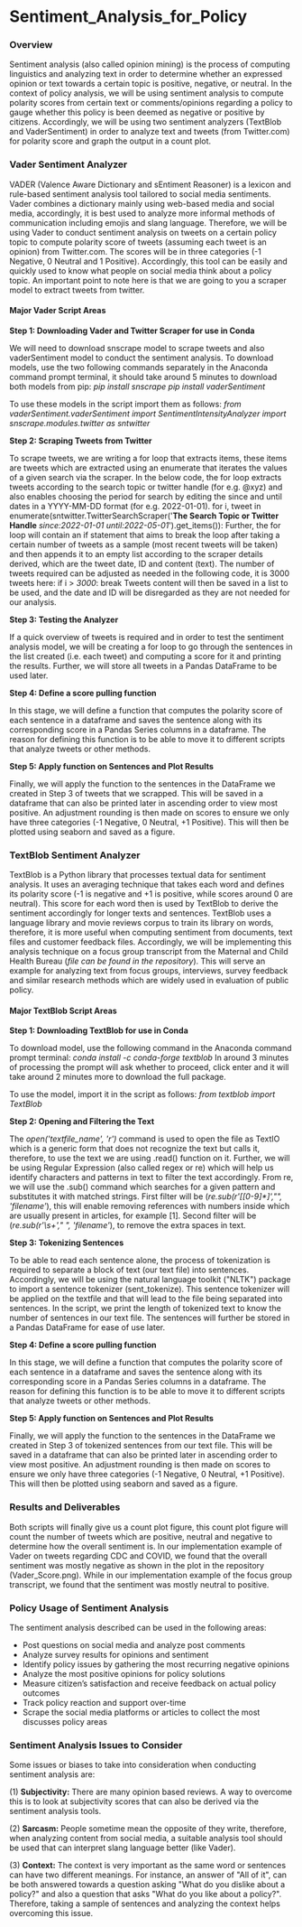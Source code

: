 # Sentiment_Analysis_for_Policy

### Overview
Sentiment analysis (also called opinion mining) is the process of computing linguistics and analyzing text in order to determine whether an expressed opinion or text towards a certain topic is positive, negative, or neutral.
In the context of policy analysis, we will be using sentiment analysis to compute polarity scores from certain text or comments/opinions regarding a policy to gauge whether this policy is been deemed as negative or positive by citizens. Accordingly, we will be using two sentiment analyzers (TextBlob and VaderSentiment) in order to analyze text and tweets (from Twitter.com) for polarity score and graph the output in a count plot.  



### Vader Sentiment Analyzer 
VADER (Valence Aware Dictionary and sEntiment Reasoner) is a lexicon and rule-based sentiment analysis tool tailored to social media sentiments. Vader combines a dictionary mainly using web-based media and social media, accordingly, it is best used to analyze more informal methods of communication including emojis and slang language. Therefore, we will be using Vader to conduct sentiment analysis on tweets on a certain policy topic to compute polarity score of tweets (assuming each tweet is an opinion) from Twitter.com. The scores will be in three categories (-1 Negative, 0 Neutral and 1 Positive). Accordingly, this tool can be easily and quickly used to know what people on social media think about a policy topic. An important point to note here is that we are going to you a scraper model to extract tweets from twitter.   

#### Major Vader Script Areas

__Step 1: Downloading Vader and Twitter Scraper for use in Conda__

We will need to download snscrape model to scrape tweets and also vaderSentiment model to conduct the sentiment analysis. 
To download models, use the two following commands separately in the Anaconda command prompt terminal, it should take around 5 minutes to download both models from pip:
_pip install snscrape_
_pip install vaderSentiment_

To use these models in the script import them as follows: 
_from vaderSentiment.vaderSentiment import SentimentIntensityAnalyzer_
_import snscrape.modules.twitter as sntwitter_

__Step 2: Scraping Tweets from Twitter__

To scrape tweets, we are writing a for loop that extracts items, these items are tweets which are extracted using an enumerate that iterates the values of a given search via the scraper. In the below code, the for loop extracts tweets according to the search topic or twitter handle (for e.g. @xyz) and also enables choosing the period for search by editing the since and until dates in a YYYY-MM-DD format (for e.g. 2022-01-01).
for i, tweet in enumerate(sntwitter.TwitterSearchScraper('**The Search Topic or Twitter Handle** _since:2022-01-01 until:2022-05-01_').get_items()):
Further, the for loop will contain an if statement that aims to break the loop after taking a certain number of tweets as a sample (most recent tweets will be taken) and then appends it to an empty list according to the scraper details derived, which are the tweet date, ID and content (text). The number of tweets required can be adjusted as needed in the following code, it is 3000 tweets here: 
if i > _3000_:
    break
Tweets content will then be saved in a list to be used, and the date and ID will be disregarded as they are not needed for our analysis. 

__Step 3: Testing the Analyzer__

If a quick overview of tweets is required and in order to test the sentiment analysis model, we will be creating a for loop to go through the sentences in the list created (i.e. each tweet) and computing a score for it and printing the results. Further, we will store all tweets in a Pandas DataFrame to be used later.

__Step 4: Define a score pulling function__

In this stage, we will define a function that computes the polarity score of each sentence in a dataframe and saves the sentence along with its corresponding score in a Pandas Series columns in a dataframe. The reason for defining this function is to be able to move it to different scripts that analyze tweets or other methods. 

__Step 5: Apply function on Sentences and Plot Results__

Finally, we will apply the function to the sentences in the DataFrame we created in Step 3 of tweets that we scrapped. This will be saved in a dataframe that can also be printed later in ascending order to view most positive. An adjustment rounding is then made on scores to ensure we only have three categories (-1 Negative, 0 Neutral, +1 Positive). This will then be plotted using seaborn and saved as a figure.   



### TextBlob Sentiment Analyzer 
TextBlob is a Python library that processes textual data for sentiment analysis. It uses an averaging technique that takes each word and defines its polarity score (-1 is negative and +1 is positive, while scores around 0 are neutral). This score for each word then is used by TextBlob to derive the sentiment accordingly for longer texts and sentences. TextBlob uses a language library and movie reviews corpus to train its library on words, therefore, it is more useful when computing sentiment from documents, text files and customer feedback files. 
Accordingly, we will be implementing this analysis technique on a focus group transcript from the  Maternal and Child Health Bureau (*file can be found in the repository*). This will serve an example for analyzing text from focus groups, interviews, survey feedback and similar research methods which are widely used in evaluation of public policy. 

#### Major TextBlob Script Areas

__Step 1: Downloading TextBlob for use in Conda__

To download model, use the following command in the Anaconda command prompt terminal:
_conda install -c conda-forge textblob_
In around 3 minutes of processing the prompt will ask whether to proceed, click enter and it will take around 2 minutes more to download the full package. 

To use the model, import it in the script as follows: 
_from textblob import TextBlob_

__Step 2: Opening and Filtering the Text__

The _open('textfile_name', 'r')_ command is used to open the file as TextIO which is a generic form that does not recognize the text but calls it, therefore, to use the text we are using .read() function on it. Further, we will be using Regular Expression (also called regex or re) which will help us identify characters and patterns in text to filter the text accordingly. From re, we will use the .sub() command which searches for a given pattern and substitutes it with matched strings. First filter will be (_re.sub(r'\[[0-9]*\]',"", 'filename'_), this will enable removing references with numbers inside which are usually present in articles, for example [1]. Second filter will be (_re.sub(r'\s+'," ", 'filename'_), to remove the extra spaces in text. 

__Step 3: Tokenizing Sentences__

To be able to read each sentence alone, the process of tokenization is required to separate a block of text (our text file) into sentences. Accordingly, we will be using the natural language toolkit ("NLTK") package to import a sentence tokenizer (sent_tokenize). This sentence tokenizer will be applied on the textfile and that will lead to the file being separated into sentences. In the script, we print the length of tokenized text to know the number of sentences in our text file. The sentences will further be stored in a Pandas DataFrame for ease of use later.

__Step 4: Define a score pulling function__

In this stage, we will define a function that computes the polarity score of each sentence in a dataframe and saves the sentence along with its corresponding score in a Pandas Series columns in a dataframe. The reason for defining this function is to be able to move it to different scripts that analyze tweets or other methods. 

__Step 5: Apply function on Sentences and Plot Results__

Finally, we will apply the function to the sentences in the DataFrame we created in Step 3 of tokenized sentences from our text file. This will be saved in a dataframe that can also be printed later in ascending order to view most positive. An adjustment rounding is then made on scores to ensure we only have three categories (-1 Negative, 0 Neutral, +1 Positive). This will then be plotted using seaborn and saved as a figure.   



### Results and Deliverables
Both scripts will finally give us a count plot figure, this count plot figure will count the number of tweets which are positive, neutral and negative to determine how the overall sentiment is. In our implementation example of Vader on tweets regarding CDC and COVID, we found that the overall sentiment was mostly negative as shown in the plot in the repository (Vader_Score.png). While in our implementation example of the focus group transcript, we found that the sentiment was mostly neutral to positive.   



### Policy Usage of Sentiment Analysis
The sentiment analysis described can be used in the following areas: 
- Post questions on social media and analyze post comments
- Analyze survey results for opinions and sentiment
- Identify policy issues by gathering the most recurring negative opinions 
- Analyze the most positive opinions for policy solutions
- Measure citizen’s satisfaction and receive feedback on actual policy outcomes 
- Track policy reaction and support over-time
- Scrape the social media platforms or articles to collect the most discusses policy areas   



### Sentiment Analysis Issues to Consider
Some issues or biases to take into consideration when conducting sentiment analysis are:  

(1) **Subjectivity:** There are many opinion based reviews. A way to overcome this is to look at subjectivity scores that can also be derived via the sentiment analysis tools.   

(2) **Sarcasm:** People sometime mean the opposite of they write, therefore, when analyzing content from social media, a suitable analysis tool should be used that can interpret slang language better (like Vader).   

(3) **Context:** The context is very important as the same word or sentences can have two different meanings. For instance, an answer of "All of it", can be both answered towards a question asking "What do you dislike about a policy?" and also a question that asks "What do you like about a policy?". Therefore, taking a sample of sentences and analyzing the context helps overcoming this issue. 
